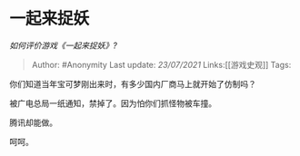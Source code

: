 # 一起来捉妖
*如何评价游戏《一起来捉妖》?*

> Author: #Anonymity
> Last update: *23/07/2021*
> Links:[[游戏史观]]
> Tags:

你们知道当年宝可梦刚出来时，有多少国内厂商马上就开始了仿制吗？

被广电总局一纸通知，禁掉了。因为怕你们抓怪物被车撞。

腾讯却能做。

呵呵。
